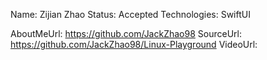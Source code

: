 Name: Zijian Zhao
Status: Accepted
Technologies: SwiftUI

AboutMeUrl: https://github.com/JackZhao98
SourceUrl: https://github.com/JackZhao98/Linux-Playground
VideoUrl: 

<!---
EXAMPLE
Name: John Appleseed
Status: Submitted <or> Winner <or> Distinguished <or> Rejected
Technologies: SwiftUI, RealityKit, CoreGraphic

AboutMeUrl: https://linkedin.com/in/johnappleseed
SourceUrl: https://github.com/johnappleseed/wwdc2025
VideoUrl: https://youtu.be/ABCDE123456
-->
